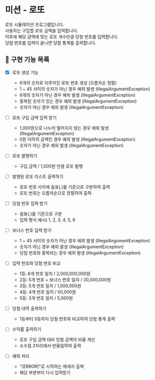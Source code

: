 # 미션 - 로또
로또 시뮬레이션 프로그램입니다.  
사용자는 구입할 로또 금액을 입력합니다.  
이후에 해당 금액에 맞는 로또 개수만큼 당첨 번호를 입력합니다.  
당첨 번호를 입력이 끝나면 당첨 통계를 출력합니다.

## 🚀 구현 기능 목록

- [X] 로또 생성 기능
  - 6개의 숫자로 이루어진 로또 번호 생성 (오름차순 정렬)
  - 1 ~ 45 사이의 숫자가 아닌 경우 예외 발생 (IllegalArgumentException)
  - 6개의 숫자가 아닌 경우 예외 발생 (IllegalArgumentException)
  - 중복된 숫자가 있는 경우 예외 발생 (IllegalArgumentException)
  - 숫자가 아닌 경우 예외 발생 (IllegalArgumentException)


- [ ] 로또 구입 금액 입력 받기
  - 1,000원으로 나누어 떨어지지 않는 경우 예외 발생 (IllegalArgumentException)
  - 0원 이하의 금액인 경우 예외 발생 (IllegalArgumentException)
  - 숫자가 아닌 경우 예외 발생 (IllegalArgumentException)


- [ ] 로또 발행하기
  - 구입 금액 / 1,000원 만큼 로또 발행


- [ ] 발행된 로또 리스트 출력하기
  - 로또 번호 사이에 쉼표(,)를 기준으로 구분하여 출력
  - 로또 번호는 오름차순으로 정렬하여 출력


- [ ] 당첨 번호 입력 받기
  - 쉼표(,)를 기준으로 구분
  - 입력 형식 예시) 1, 2, 3, 4, 5, 6


- [ ] 보너스 번호 입력 받기
  - 1 ~ 45 사이의 숫자가 아닌 경우 예외 발생 (IllegalArgumentException)
  - 숫자가 아닌 경우 예외 발생 (IllegalArgumentException)
  - 당첨 번호와 중복되는 경우 예외 발생 (IllegalArgumentException)


- [ ] 입력 번호와 당첨 번호 비교
    - 1등: 6개 번호 일치 / 2,000,000,000원
    - 2등: 5개 번호 + 보너스 번호 일치 / 30,000,000원
    - 3등: 5개 번호 일치 / 1,500,000원
    - 4등: 4개 번호 일치 / 50,000원
    - 5등: 3개 번호 일치 / 5,000원


- [ ] 당첨 내역 출력하기
  - 1등부터 5등까지 당첨 번호와 비교하여 당첨 통계 출력


- [ ] 수익률 출력하기
  - 로또 구입 금액 대비 당첨 금액의 비율 계산
  - 소수점 2자리에서 반올림하여 출력


- [ ] 예외 처리
  - "[ERROR]"로 시작하는 메세지 출력
  - 해당 부분부터 다시 입력받기